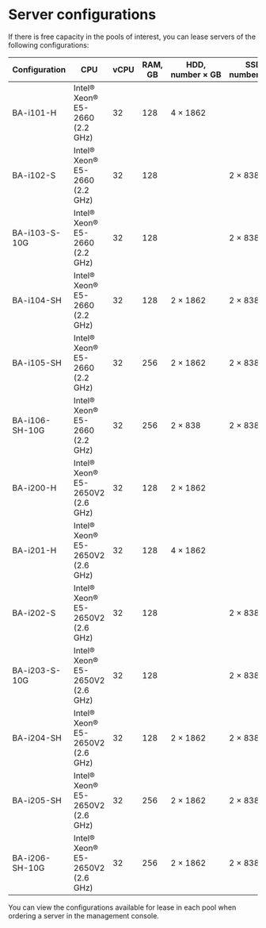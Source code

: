 # Server configurations

If there is free capacity in the pools of interest, you can lease servers of the following configurations:

| Configuration   | CPU                                  | vCPU | RAM, GB | HDD,<br/>number&nbsp;×&nbsp;GB | SSD,<br/>number&nbsp;×&nbsp;GB | Network, Gbps |
|----------------|--------------------------------------|------|---------|-------------------------|-------------------------|--------------|
| BA-i101-H      | Intel® Xeon®<br/>E5-2660 (2.2 GHz)   | 32   | 128     | 4&nbsp;×&nbsp;1862      |                         | 1            |
| BA-i102-S      | Intel® Xeon®<br/>E5-2660 (2.2 GHz)   | 32   | 128     |                         | 2&nbsp;×&nbsp;838       | 1            |
| BA-i103-S-10G  | Intel® Xeon®<br/>E5-2660 (2.2 GHz)   | 32   | 128     |                         | 2&nbsp;×&nbsp;838       | 10           |
| BA-i104-SH     | Intel® Xeon®<br/>E5-2660 (2.2 GHz)   | 32   | 128     | 2&nbsp;×&nbsp;1862      | 2&nbsp;×&nbsp;838       | 1            |
| BA-i105-SH     | Intel® Xeon®<br/>E5-2660 (2.2 GHz)   | 32   | 256     | 2&nbsp;×&nbsp;1862      | 2&nbsp;×&nbsp;838       | 1            |
| BA-i106-SH-10G | Intel® Xeon®<br/>E5-2660 (2.2 GHz)   | 32   | 256     | 2&nbsp;×&nbsp;838       | 2&nbsp;×&nbsp;838       | 10           |
| BA-i200-H      | Intel® Xeon®<br/>E5-2650V2 (2.6 GHz) | 32   | 128     | 2&nbsp;×&nbsp;1862      |                         | 1            |
| BA-i201-H      | Intel® Xeon®<br/>E5-2650V2 (2.6 GHz) | 32   | 128     | 4&nbsp;×&nbsp;1862      |                         | 1            |
| BA-i202-S      | Intel® Xeon®<br/>E5-2650V2 (2.6 GHz) | 32   | 128     |                         | 2&nbsp;×&nbsp;838       | 1            |
| BA-i203-S-10G  | Intel® Xeon®<br/>E5-2650V2 (2.6 GHz) | 32   | 128     |                         | 2&nbsp;×&nbsp;838       | 10           |
| BA-i204-SH     | Intel® Xeon®<br/>E5-2650V2 (2.6 GHz) | 32   | 128     | 2&nbsp;×&nbsp;1862      | 2&nbsp;×&nbsp;838       | 1            |
| BA-i205-SH     | Intel® Xeon®<br/>E5-2650V2 (2.6 GHz) | 32   | 256     | 2&nbsp;×&nbsp;1862      | 2&nbsp;×&nbsp;838       | 1            |
| BA-i206-SH-10G | Intel® Xeon®<br/>E5-2650V2 (2.6 GHz) | 32   | 256     | 2&nbsp;×&nbsp;1862      | 2&nbsp;×&nbsp;838       | 10           |

You can view the configurations available for lease in each pool when ordering a server in the management console.